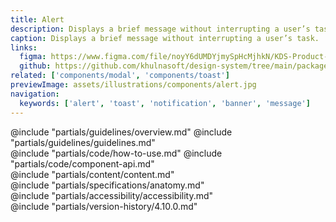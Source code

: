 ```yaml
---
title: Alert
description: Displays a brief message without interrupting a user’s task.
caption: Displays a brief message without interrupting a user’s task.
links:
  figma: https://www.figma.com/file/noyY6dUMDYjmySpHcMjhkN/KDS-Product---Components?node-id=1377%3A11987
  github: https://github.com/khulnasoft/design-system/tree/main/packages/components/src/components/kds/alert
related: ['components/modal', 'components/toast']
previewImage: assets/illustrations/components/alert.jpg
navigation:
  keywords: ['alert', 'toast', 'notification', 'banner', 'message']
---
```


<section data-tab="Guidelines">
  @include "partials/guidelines/overview.md"
  @include "partials/guidelines/guidelines.md"
</section>

<section data-tab="Code">
  @include "partials/code/how-to-use.md"
  @include "partials/code/component-api.md"
</section>

<section data-tab="Content">
  @include "partials/content/content.md"
</section>

<section data-tab="Specifications">
  @include "partials/specifications/anatomy.md"
</section>

<section data-tab="Accessibility">
  @include "partials/accessibility/accessibility.md"
</section>

<section data-tab="Version history">
  @include "partials/version-history/4.10.0.md"
</section>
